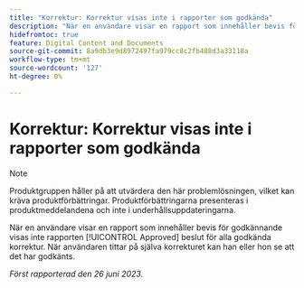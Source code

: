 ```yaml
---
title: "Korrektur: Korrektur visas inte i rapporter som godkända"
description: "När en användare visar en rapport som innehåller bevis för godkännande visar rapporten inte det godkända beslutet för alla godkända korrektur. När användaren tittar på själva beviset kan han eller hon se att det har godkänts."
hidefromtoc: true
feature: Digital Content and Documents
source-git-commit: 8a9db3e9d8972497fa979cc8c2fb488d3a33118a
workflow-type: tm+mt
source-wordcount: '127'
ht-degree: 0%

---
```



# Korrektur: Korrektur visas inte i rapporter som godkända

>[!NOTE]
>
>Produktgruppen håller på att utvärdera den här problemlösningen, vilket kan kräva produktförbättringar. Produktförbättringarna presenteras i produktmeddelandena och inte i underhållsuppdateringarna.

När en användare visar en rapport som innehåller bevis för godkännande visas inte rapporten [!UICONTROL Approved] beslut för alla godkända korrektur. När användaren tittar på själva korrekturet kan han eller hon se att det har godkänts.

_Först rapporterad den 26 juni 2023._
